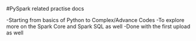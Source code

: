#PySpark related practise docs

-Starting from basics of Python to Complex/Advance Codes
-To explore more on the Spark Core and Spark SQL as well
-Done with the first upload as well
